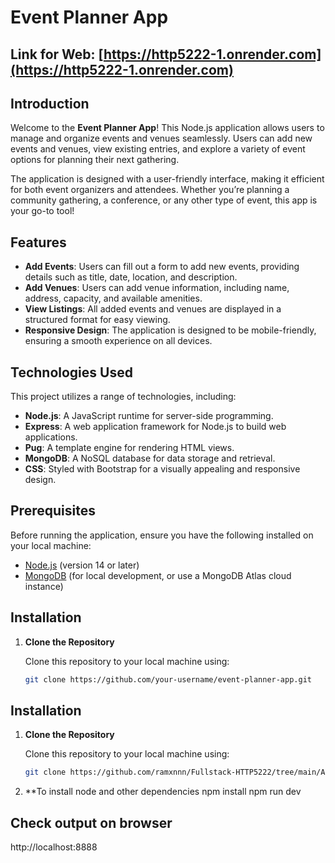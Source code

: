# Event Planner App

## Link for Web: [https://http5222-1.onrender.com](https://http5222-1.onrender.com)

## Introduction

Welcome to the **Event Planner App**! This Node.js application allows users to manage and organize events and venues seamlessly. Users can add new events and venues, view existing entries, and explore a variety of event options for planning their next gathering.

The application is designed with a user-friendly interface, making it efficient for both event organizers and attendees. Whether you’re planning a community gathering, a conference, or any other type of event, this app is your go-to tool!

## Features

- **Add Events**: Users can fill out a form to add new events, providing details such as title, date, location, and description.
- **Add Venues**: Users can add venue information, including name, address, capacity, and available amenities.
- **View Listings**: All added events and venues are displayed in a structured format for easy viewing.
- **Responsive Design**: The application is designed to be mobile-friendly, ensuring a smooth experience on all devices.

## Technologies Used

This project utilizes a range of technologies, including:

- **Node.js**: A JavaScript runtime for server-side programming.
- **Express**: A web application framework for Node.js to build web applications.
- **Pug**: A template engine for rendering HTML views.
- **MongoDB**: A NoSQL database for data storage and retrieval.
- **CSS**: Styled with Bootstrap for a visually appealing and responsive design.

## Prerequisites

Before running the application, ensure you have the following installed on your local machine:

- [Node.js](https://nodejs.org/) (version 14 or later)
- [MongoDB](https://www.mongodb.com/try/download/community) (for local development, or use a MongoDB Atlas cloud instance)

## Installation

1. **Clone the Repository**

   Clone this repository to your local machine using:

   ```bash
   git clone https://github.com/your-username/event-planner-app.git


## Installation

1. **Clone the Repository**

   Clone this repository to your local machine using:

   ```bash
   git clone https://github.com/ramxnnn/Fullstack-HTTP5222/tree/main/Assignment1

2. **To install node and other dependencies
    npm install
    npm run dev

## Check output on browser

   http://localhost:8888

    

